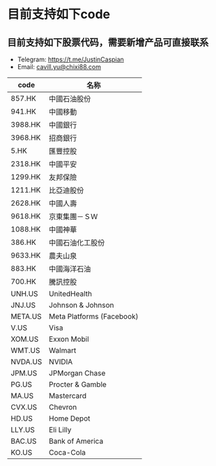 # 目前支持如下code

## 目前支持如下股票代码，需要新增产品可直接联系<br/>
- Telegram: https://t.me/JustinCaspian
- Email: cavill.yu@chixi88.com 

| code    | 名称                      |
| ------- | ------------------------- |
| 857.HK  | 中國石油股份              |
| 941.HK  | 中國移動                  |
| 3988.HK | 中國銀行                  |
| 3968.HK | 招商銀行                  |
| 5.HK    | 匯豐控股                  |
| 2318.HK | 中國平安                  |
| 1299.HK | 友邦保險                  |
| 1211.HK | 比亞迪股份                |
| 2628.HK | 中國人壽                  |
| 9618.HK | 京東集團－ＳＷ            |
| 1088.HK | 中國神華                  |
| 386.HK  | 中國石油化工股份          |
| 9633.HK | 農夫山泉                  |
| 883.HK  | 中國海洋石油              |
| 700.HK  | 騰訊控股                  |
| UNH.US  | UnitedHealth              |
| JNJ.US  | Johnson & Johnson         |
| META.US | Meta Platforms (Facebook) |
| V.US    | Visa                      |
| XOM.US  | Exxon Mobil               |
| WMT.US  | Walmart                   |
| NVDA.US | NVIDIA                    |
| JPM.US  | JPMorgan Chase            |
| PG.US   | Procter & Gamble          |
| MA.US   | Mastercard                |
| CVX.US  | Chevron                   |
| HD.US   | Home Depot                |
| LLY.US  | Eli Lilly                 |
| BAC.US  | Bank of America           |
| KO.US   | Coca-Cola                 |